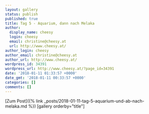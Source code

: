 ```yaml
---
layout: gallery
status: publish
published: true
title: Tag 5 - Aquarium, dann nach Melaka
author:
  display_name: cheesy
  login: cheesy
  email: christine@cheesy.at
  url: http://www.cheesy.at/
author_login: cheesy
author_email: christine@cheesy.at
author_url: http://www.cheesy.at/
wordpress_id: 34391
wordpress_url: http://www.cheesy.at/?page_id=34391
date: '2018-01-11 01:33:57 +0000'
date_gmt: '2018-01-11 00:33:57 +0000'
categories: []
comments: []
---
```


[Zum Post]({% link _posts/2018-01-11-tag-5-aquarium-und-ab-nach-melaka.md %})
[gallery orderby="title"]
